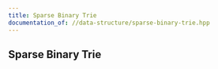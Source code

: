 ```yaml
---
title: Sparse Binary Trie
documentation_of: //data-structure/sparse-binary-trie.hpp
---
```


## Sparse Binary Trie